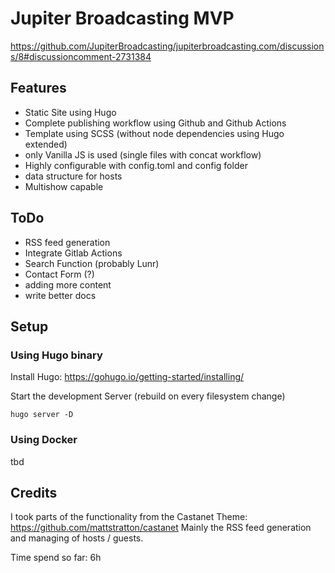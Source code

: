 # Jupiter Broadcasting MVP

https://github.com/JupiterBroadcasting/jupiterbroadcasting.com/discussions/8#discussioncomment-2731384

## Features

* Static Site using Hugo
* Complete publishing workflow using Github and Github Actions
* Template using SCSS (without node dependencies using Hugo extended)
* only Vanilla JS is used (single files with concat workflow)
* Highly configurable with config.toml and config folder
* data structure for hosts
* Multishow capable

## ToDo

* RSS feed generation
* Integrate Gitlab Actions
* Search Function (probably Lunr)
* Contact Form (?)
* adding more content
* write better docs

## Setup

### Using Hugo binary

Install Hugo: https://gohugo.io/getting-started/installing/

Start the development Server (rebuild on every filesystem change)

`hugo server -D`

### Using Docker

tbd

## Credits

I took parts of the functionality from the Castanet Theme: https://github.com/mattstratton/castanet
Mainly the RSS feed generation and managing of hosts / guests.

Time spend so far: 6h
